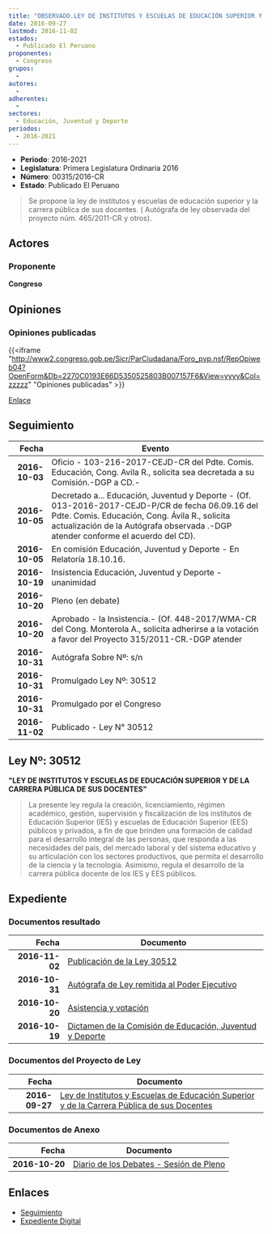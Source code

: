 ```yaml
---
title: "OBSERVADO.LEY DE INSTITUTOS Y ESCUELAS DE EDUCACIÓN SUPERIOR Y DE LA CARRERA PÚBLICA DE SUS DOCENTES"
date: 2016-09-27
lastmod: 2016-11-02
estados: 
  - Publicado El Peruano
proponentes: 
  - Congreso
grupos: 
  - 
autores: 
  - 
adherentes: 
  - 
sectores: 
  - Educación, Juventud y Deporte 
periodos: 
  - 2016-2021
---
```


- **Periodo**: 2016-2021
- **Legislatura**: Primera Legislatura Ordinaria 2016
- **Número**: 00315/2016-CR
- **Estado**: Publicado El Peruano

> Se propone la ley de institutos y escuelas de educación superior y la carrera pública de sus docentes. ( Autógrafa de ley observada del proyecto núm. 465/2011-CR y otros).


## Actores

### Proponente

**Congreso**


## Opiniones

### Opiniones publicadas

{{<iframe "http://www2.congreso.gob.pe/Sicr/ParCiudadana/Foro_pvp.nsf/RepOpiweb04?OpenForm&Db=2270C0193E66D5350525803B007157F6&View=yyyy&Col=zzzzz" "Opiniones publicadas" >}}

[Enlace](http://www2.congreso.gob.pe/Sicr/ParCiudadana/Foro_pvp.nsf/RepOpiweb04?OpenForm&Db=2270C0193E66D5350525803B007157F6&View=yyyy&Col=zzzzz)

## Seguimiento

| Fecha | Evento |
|------:|--------|
| **2016-10-03** | Oficio - 103-216-2017-CEJD-CR del Pdte. Comis. Educación, Cong. Avila R., solicita sea decretada a su Comisión.-DGP a CD.-|
| **2016-10-05** | Decretado a... Educación, Juventud y Deporte - (Of. 013-2016-2017-CEJD-P/CR de fecha 06.09.16 del Pdte. Comis. Educación, Cong. Ávila R., solicita actualización de la Autógrafa observada .-DGP atender conforme el acuerdo del CD).|
| **2016-10-05** | En comisión Educación, Juventud y Deporte - En Relatoría 18.10.16.|
| **2016-10-19** | Insistencia Educación, Juventud y Deporte - unanimidad|
| **2016-10-20** | Pleno (en debate)|
| **2016-10-20** | Aprobado - la Insistencia.- (Of. 448-2017/WMA-CR del Cong. Monterola A., solicita adherirse a la votación a favor del Proyecto 315/2011-CR.-DGP atender|
| **2016-10-31** | Autógrafa Sobre Nº: s/n|
| **2016-10-31** | Promulgado Ley Nº: 30512|
| **2016-10-31** | Promulgado por el Congreso|
| **2016-11-02** | Publicado - Ley N° 30512|

## Ley Nº: 30512

**"LEY DE INSTITUTOS Y ESCUELAS DE EDUCACIÓN SUPERIOR Y DE LA CARRERA PÚBLICA DE SUS DOCENTES"**

> La presente ley regula la creación, licenciamiento, régimen académico, gestión, supervisión y fiscalización de los institutos de Educación Superior (IES) y escuelas de Educación Superior (EES) públicos y privados, a fin de que brinden una formación de calidad para el desarrollo integral de las personas, que responda a las necesidades del país, del mercado laboral y del sistema educativo y su articulación con los sectores productivos, que permita el desarrollo de la ciencia y la tecnología. Asimismo, regula el desarrollo de la carrera pública docente de los IES y EES públicos.


## Expediente


### Documentos resultado

| Fecha | Documento |
|------:|--------|
| **2016-11-02** | [Publicación de la Ley 30512](http://www.leyes.congreso.gob.pe/Documentos/2016_2021/ADLP/Normas_Legales/30512-LEY.pdf) |
| **2016-10-31** | [Autógrafa de Ley remitida al Poder Ejecutivo](http://www.leyes.congreso.gob.pe/Documentos/2016_2021/ADLP/Texto_Aprobado/AU0031520161031.pdf) |
| **2016-10-20** | [Asistencia y votación](http://www.leyes.congreso.gob.pe/Documentos/2016_2021/Asistencia_y_Votacion/Proyectos_de_Ley/AV0031520161020.pdf) |
| **2016-10-19** | [Dictamen de la Comisión de Educación, Juventud y Deporte](http://www.leyes.congreso.gob.pe/Documentos/2016_2021/Dictamenes/Proyectos_de_Ley/00315DEC10MAY20161019.pdf) |

### Documentos del Proyecto de Ley

| Fecha | Documento |
|------:|--------|
| **2016-09-27** | [Ley de Institutos y Escuelas de Educación Superior y de la Carrera Pública de sus Docentes](http://www.leyes.congreso.gob.pe/Documentos/2016_2021/Proyectos_de_Ley_y_de_Resoluciones_Legislativas/PL0031520160927..pdf) |

### Documentos de Anexo

| Fecha | Documento |
|------:|--------|
| **2016-10-20** | [Diario de los Debates - Sesión de Pleno](http://www.leyes.congreso.gob.pe/Documentos/2016_2021/ADLP/Diario_Debates/30512_DD.pdf) |

## Enlaces 

- [Seguimiento](http://www2.congreso.gob.pe/Sicr/TraDocEstProc/CLProLey2016.nsf/f7fff46988ca05b1052578e100829cc7/5713c0970b4353f60525803b007952fc?OpenDocument)
- [Expediente Digital](http://www2.congreso.gob.pe/Sicr/TraDocEstProc/CLProLey2016.nsf/f7fff46988ca05b1052578e100829cc7/5713c0970b4353f60525803b007952fc?OpenDocument&Click=05257FB7005EB655.eb71d0cf91d8294e05256cdf006b5706/$Body/0.1C6C)
